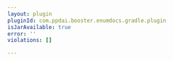 ```yaml
---
layout: plugin
pluginId: com.ppdai.booster.enumdocs.gradle.plugin
isJarAvailable: true
error: ''
violations: []

---
```

